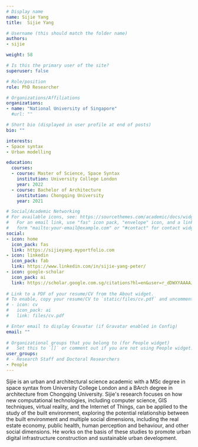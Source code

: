 ```yaml
---
# Display name
name: Sijie Yang
title:  Sijie Yang

# Username (this should match the folder name)
authors:
- sijie

weight: 58

# Is this the primary user of the site?
superuser: false

# Role/position
role: PhD Researcher

# Organizations/Affiliations
organizations:
- name: "National University of Singapore"
  #url: ""

# Short bio (displayed in user profile at end of posts)
bio: ""

interests:
- Space syntax
- Urban modelling

education:
  courses:
  - course: Master of Science, Space Syntax
    institution: University College London
    year: 2022
  - course: Bachelor of Architecture
    institution: Chongqing University
    year: 2021

# Social/Academic Networking
# For available icons, see: https://sourcethemes.com/academic/docs/widgets/#icons
#   For an email link, use "fas" icon pack, "envelope" icon, and a link in the
#   form "mailto:your-email@example.com" or "#contact" for contact widget.
social:
- icon: home
  icon_pack: fas
  link: https://sijieyang.myportfolio.com
- icon: linkedin
  icon_pack: fab
  link: https://www.linkedin.com/in/sijie-yang-peter/
- icon: google-scholar
  icon_pack: ai
  link: https://scholar.google.com.sg/citations?hl=en&user=r_dDWXYAAAAJ
    
# Link to a PDF of your resume/CV from the About widget.
# To enable, copy your resume/CV to `static/files/cv.pdf` and uncomment the lines below.  
# - icon: cv
#   icon_pack: ai
#   link: files/cv.pdf

# Enter email to display Gravatar (if Gravatar enabled in Config)
email: ""
  
# Organizational groups that you belong to (for People widget)
#   Set this to `[]` or comment out if you are not using People widget.  
user_groups:
# - Research Staff and Doctoral Researchers
- People
---
```


Sijie is an urban and architectural science academic with a MSc degree in space syntax from University College London and a BArch degree in architecture from Chongqing University. Sijie's research focuses on how new computational technologies, including computer science, GIS techniques, virtual reality, and the Internet of Things, can be applied to the study of the built environment, exploring the potential relationship between the built environment and multiple social dimensions, including the real estate economy, public health, human perception and behaviour, and other social dimensions. He works on the basis of these studies to promote urban digital infrastructure construction and sustainable urban development.
